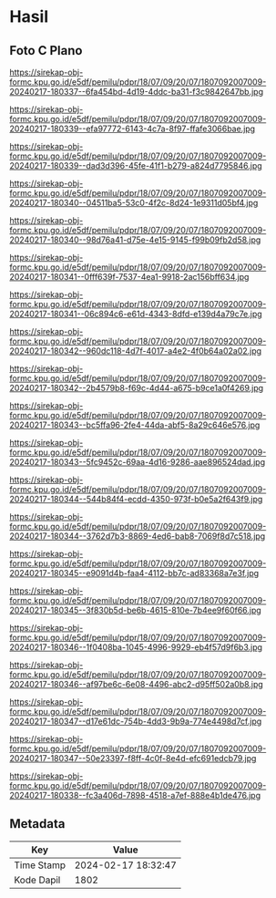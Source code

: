 # Hasil

## Foto C Plano

https://sirekap-obj-formc.kpu.go.id/e5df/pemilu/pdpr/18/07/09/20/07/1807092007009-20240217-180337--6fa454bd-4d19-4ddc-ba31-f3c9842647bb.jpg

https://sirekap-obj-formc.kpu.go.id/e5df/pemilu/pdpr/18/07/09/20/07/1807092007009-20240217-180339--efa97772-6143-4c7a-8f97-ffafe3066bae.jpg

https://sirekap-obj-formc.kpu.go.id/e5df/pemilu/pdpr/18/07/09/20/07/1807092007009-20240217-180339--dad3d396-45fe-41f1-b279-a824d7795846.jpg

https://sirekap-obj-formc.kpu.go.id/e5df/pemilu/pdpr/18/07/09/20/07/1807092007009-20240217-180340--04511ba5-53c0-4f2c-8d24-1e9311d05bf4.jpg

https://sirekap-obj-formc.kpu.go.id/e5df/pemilu/pdpr/18/07/09/20/07/1807092007009-20240217-180340--98d76a41-d75e-4e15-9145-f99b09fb2d58.jpg

https://sirekap-obj-formc.kpu.go.id/e5df/pemilu/pdpr/18/07/09/20/07/1807092007009-20240217-180341--0fff639f-7537-4ea1-9918-2ac156bff634.jpg

https://sirekap-obj-formc.kpu.go.id/e5df/pemilu/pdpr/18/07/09/20/07/1807092007009-20240217-180341--06c894c6-e61d-4343-8dfd-e139d4a79c7e.jpg

https://sirekap-obj-formc.kpu.go.id/e5df/pemilu/pdpr/18/07/09/20/07/1807092007009-20240217-180342--960dc118-4d7f-4017-a4e2-4f0b64a02a02.jpg

https://sirekap-obj-formc.kpu.go.id/e5df/pemilu/pdpr/18/07/09/20/07/1807092007009-20240217-180342--2b4579b8-f69c-4d44-a675-b9ce1a0f4269.jpg

https://sirekap-obj-formc.kpu.go.id/e5df/pemilu/pdpr/18/07/09/20/07/1807092007009-20240217-180343--bc5ffa96-2fe4-44da-abf5-8a29c646e576.jpg

https://sirekap-obj-formc.kpu.go.id/e5df/pemilu/pdpr/18/07/09/20/07/1807092007009-20240217-180343--5fc9452c-69aa-4d16-9286-aae896524dad.jpg

https://sirekap-obj-formc.kpu.go.id/e5df/pemilu/pdpr/18/07/09/20/07/1807092007009-20240217-180344--544b84f4-ecdd-4350-973f-b0e5a2f643f9.jpg

https://sirekap-obj-formc.kpu.go.id/e5df/pemilu/pdpr/18/07/09/20/07/1807092007009-20240217-180344--3762d7b3-8869-4ed6-bab8-7069f8d7c518.jpg

https://sirekap-obj-formc.kpu.go.id/e5df/pemilu/pdpr/18/07/09/20/07/1807092007009-20240217-180345--e9091d4b-faa4-4112-bb7c-ad83368a7e3f.jpg

https://sirekap-obj-formc.kpu.go.id/e5df/pemilu/pdpr/18/07/09/20/07/1807092007009-20240217-180345--3f830b5d-be6b-4615-810e-7b4ee9f60f66.jpg

https://sirekap-obj-formc.kpu.go.id/e5df/pemilu/pdpr/18/07/09/20/07/1807092007009-20240217-180346--1f0408ba-1045-4996-9929-eb4f57d9f6b3.jpg

https://sirekap-obj-formc.kpu.go.id/e5df/pemilu/pdpr/18/07/09/20/07/1807092007009-20240217-180346--af97be6c-6e08-4496-abc2-d95ff502a0b8.jpg

https://sirekap-obj-formc.kpu.go.id/e5df/pemilu/pdpr/18/07/09/20/07/1807092007009-20240217-180347--d17e61dc-754b-4dd3-9b9a-774e4498d7cf.jpg

https://sirekap-obj-formc.kpu.go.id/e5df/pemilu/pdpr/18/07/09/20/07/1807092007009-20240217-180347--50e23397-f8ff-4c0f-8e4d-efc691edcb79.jpg

https://sirekap-obj-formc.kpu.go.id/e5df/pemilu/pdpr/18/07/09/20/07/1807092007009-20240217-180338--fc3a406d-7898-4518-a7ef-888e4b1de476.jpg


## Metadata

| Key        | Value               |
| ---------- | ------------------- |
| Time Stamp | 2024-02-17 18:32:47 |
| Kode Dapil | 1802                |



